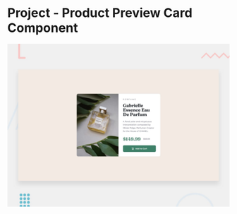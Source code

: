 # Project - Product Preview Card Component

![Design preview for the Product preview card component coding challenge](./design/desktop-preview.jpg)

## 
